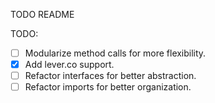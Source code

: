 TODO README

TODO:
- [ ] Modularize method calls for more flexibility.
- [x] Add lever.co support.
- [ ] Refactor interfaces for better abstraction.
- [ ] Refactor imports for better organization.